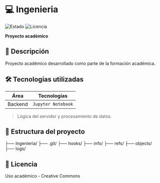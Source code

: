 # 💻 Ingenieria  
![Estado](https://img.shields.io/badge/ESTADO-EN%20DESARROLLO-yellow) ![Licencia](https://img.shields.io/badge/LICENCIA-ACADÉMICO-blue)  

**Proyecto académico**  

## 📌 Descripción
Proyecto académico desarrollado como parte de la formación académica.

## 🛠 Tecnologías utilizadas
| Área       | Tecnologías |
|------------|-------------|
| Backend | `Jupyter Notebook`  
> Lógica del servidor y procesamiento de datos.


## 📂 Estructura del proyecto
├── Ingenieria/
    ├── .git/
        ├── hooks/
        ├── info/
        ├── refs/
        ├── objects/
        ├── logs/


## 📄 Licencia
Uso académico - Creative Commons
